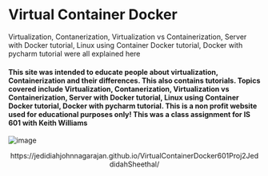 # Virtual Container Docker
Virtualization, Contanerization, Virtualization vs Containerization, Server with Docker tutorial, Linux using Container Docker tutorial, Docker with pycharm tutorial were all explained here

#### This site was intended to educate people about virtualization, Containerization and their differences. This also contains tutorials. Topics covered include Virtualization, Contanerization, Virtualization vs Containerization, Server with Docker tutorial, Linux using Container Docker tutorial, Docker with pycharm tutorial. This is a non profit website used for educational purposes only! This was a class assignment for IS 601 with Keith Williams


![image](https://user-images.githubusercontent.com/13598741/96534643-c5aca400-12ad-11eb-81a8-36561cf46680.png)


<p align="center">
  https://jedidiahjohnnagarajan.github.io/VirtualContainerDocker601Proj2JeddidahSheethal/
</p>
